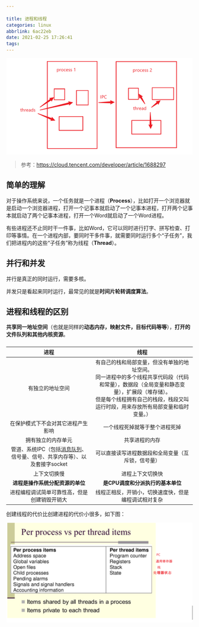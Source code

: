 ```yaml
---

title: 进程和线程
categories: linux
abbrlink: 6ac22eb
date: 2021-02-25 17:26:41
tags:
---
```


<!-- more -->

<img src="process-and-thread/image-20210225180738908.png" alt="image-20210225180738908" style="zoom:67%;" />

> 参考：https://cloud.tencent.com/developer/article/1688297

## 简单的理解

对于操作系统来说，一个任务就是一个进程（**Process**），比如打开一个浏览器就是启动一个浏览器进程，打开一个记事本就启动了一个记事本进程，打开两个记事本就启动了两个记事本进程，打开一个Word就启动了一个Word进程。

有些进程还不止同时干一件事，比如Word，它可以同时进行打字、拼写检查、打印等事情。在一个进程内部，要同时干多件事，就需要同时运行多个“子任务”，我们把进程内的这些“子任务”称为线程（**Thread**）。



## 并行和并发

并行是真正的同时运行，需要多核。

并发只是看起来同时运行，最常见的就是**时间片轮转调度算法**。



## 进程和线程的区别

**共享同一地址空间**（也就是同样的**动态内存，映射文件，目标代码等等**），**打开的文件队列和其他内核资源**。

##### 

|                             进程                             |                             线程                             |
| :----------------------------------------------------------: | :----------------------------------------------------------: |
|                       有独立的地址空间                       | 有自己的栈和局部变量，但没有单独的地址空间。<br />同一进程中的多个线程共享代码段（代码和常量），数据段（全局变量和静态变量），扩展段（堆存储）。<br />但是每个线程拥有自己的栈段，栈段又叫运行时段，用来存放所有局部变量和临时变量。） |
|              在保护模式下不会对其它进程产生影响              |                一个线程死掉就等于整个进程死掉                |
|                      拥有独立的内存单元                      |                        共享进程的内存                        |
| 管道、系统IPC（包括[消息队列](https://cloud.tencent.com/product/cmq?from=10680)、信号量、信号、共享内存等）、以及套接字socket |      可以直接读写进程数据段和全局变量（互斥锁，信号量）      |
|                         上下文切换慢                         |                       进程上下文切换快                       |
|               **进程是操作系统分配资源的单位**               |              **是CPU调度和分派执行的基本单位**               |
|         进程编程调试简单可靠性高，但是创建销毁开销大         |     线程正相反，开销小，切换速度快，但是编程调试相对复杂     |

创建线程的代价比创建进程的代价小很多，如下图：

![image-20210225181636565](process-and-thread/image-20210225181636565.png)